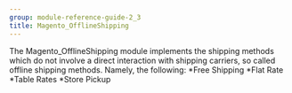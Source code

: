 ```yaml
---
group: module-reference-guide-2_3
title: Magento_OfflineShipping
---
```


The Magento_OfflineShipping module implements the shipping methods which do not involve a direct interaction with shipping carriers, so called offline shipping methods. Namely, the following:
*Free Shipping
*Flat Rate
*Table Rates
*Store Pickup



